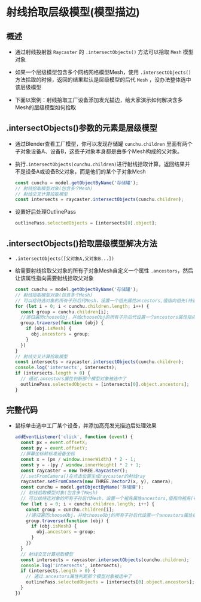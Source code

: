 # 射线拾取层级模型(模型描边)

## 概述

+ 通过射线投射器 `Raycaster` 的 `.intersectObjects()` 方法可以拾取 `Mesh` 模型对象

+ 如果一个层级模型包含多个网格网格模型Mesh，使用 `.intersectObjects()` 方法拾取的时候，返回的结果默认是层级模型的后代 `Mesh` ，没办法整体选中该层级模型

+ 下面以案例：射线拾取工厂设备添加发光描边，给大家演示如何解决含多Mesh的层级模型如何拾取

## .intersectObjects()参数的元素是层级模型

+ 通过Blender查看工厂模型，你可以发现存储罐 `cunchu.children` 里面有两个子对象设备A、设备B，这些子对象本身都是由多个Mesh构成的父对象。

+ 执行`.intersectObjects(cunchu.children)`进行射线拾取计算，返回结果并不是设备A或设备B父对象，而是他们的某个子对象Mesh

  ```js
  const cunchu = model.getObjectByName('存储罐');
  // 射线拾取模型对象(包含多个Mesh)
  // 射线交叉计算拾取模型
  const intersects = raycaster.intersectObjects(cunchu.children);
  ```

+ 设置好后处理OutlinePass

  ```js
  outlinePass.selectedObjects = [intersects[0].object];
  ```

## .intersectObjects()拾取层级模型解决方法

+ `.intersectObjects([父对象A,父对象B...])`

+ 给需要射线拾取父对象的所有子对象Mesh自定义一个属性 `.ancestors`，然后让该属性指向需要射线拾取父对象

  ```js
  const cunchu = model.getObjectByName('存储罐');
  // 射线拾取模型对象(包含多个Mesh)
  // 可以给待选对象的所有子孙后代Mesh，设置一个祖先属性ancestors,值指向祖先(待选对象)
  for (let i = 0; i < cunchu.children.length; i++) {
    const group = cunchu.children[i];
    //递归遍历chooseObj，并给chooseObj的所有子孙后代设置一个ancestors属性指向自己
    group.traverse(function (obj) {
      if (obj.isMesh) {
        obj.ancestors = group;
      }
    })
  }
  // 射线交叉计算拾取模型
  const intersects = raycaster.intersectObjects(cunchu.children);
  console.log('intersects', intersects);
  if (intersects.length > 0) {
    // 通过.ancestors属性判断那个模型对象被选中了
    outlinePass.selectedObjects = [intersects[0].object.ancestors];
  }
  ```

## 完整代码

+ 鼠标单击选中工厂某个设备，并添加高亮发光描边后处理效果

  ```js
  addEventListener('click', function (event) {
    const px = event.offsetX;
    const py = event.offsetY;
    //屏幕坐标转标准设备坐标
    const x = (px / window.innerWidth) * 2 - 1;
    const y = -(py / window.innerHeight) * 2 + 1;
    const raycaster = new THREE.Raycaster();
    //.setFromCamera()在点击位置生成raycaster的射线ray
    raycaster.setFromCamera(new THREE.Vector2(x, y), camera);
    const cunchu = model.getObjectByName('存储罐');
    // 射线拾取模型对象(包含多个Mesh)
    // 可以给待选对象的所有子孙后代Mesh，设置一个祖先属性ancestors,值指向祖先(待选对象)
    for (let i = 0; i < cunchu.children.length; i++) {
      const group = cunchu.children[i];
      //递归遍历chooseObj，并给chooseObj的所有子孙后代设置一个ancestors属性指向自己
      group.traverse(function (obj) {
        if (obj.isMesh) {
          obj.ancestors = group;
        }
      })
    }
    // 射线交叉计算拾取模型
    const intersects = raycaster.intersectObjects(cunchu.children);
    console.log('intersects', intersects);
    if (intersects.length > 0) {
      // 通过.ancestors属性判断那个模型对象被选中了
      outlinePass.selectedObjects = [intersects[0].object.ancestors];
    }
  })
  ```
